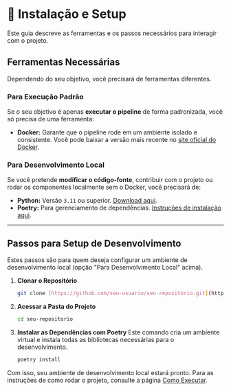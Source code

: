 # 🚀 Instalação e Setup

Este guia descreve as ferramentas e os passos necessários para interagir com o projeto.

## Ferramentas Necessárias

Dependendo do seu objetivo, você precisará de ferramentas diferentes.

### Para Execução Padrão

Se o seu objetivo é apenas **executar o pipeline** de forma padronizada, você só precisa de uma ferramenta:

* **Docker:** Garante que o pipeline rode em um ambiente isolado e consistente. Você pode baixar a versão mais recente no [site oficial do Docker](https://www.docker.com/products/docker-desktop/).

### Para Desenvolvimento Local

Se você pretende **modificar o código-fonte**, contribuir com o projeto ou rodar os componentes localmente sem o Docker, você precisará de:

* **Python:** Versão `3.11` ou superior. [Download aqui](https://www.python.org/downloads/).
* **Poetry:** Para gerenciamento de dependências. [Instruções de instalação aqui](https://python-poetry.org/docs/#installation).

---

## Passos para Setup de Desenvolvimento

Estes passos são para quem deseja configurar um ambiente de desenvolvimento local (opção "Para Desenvolvimento Local" acima).

1.  **Clonar o Repositório**
    ```bash
    git clone [https://github.com/seu-usuario/seu-repositorio.git](https://github.com/seu-usuario/seu-repositorio.git)
    ```

2.  **Acessar a Pasta do Projeto**
    ```bash
    cd seu-repositorio
    ```

3.  **Instalar as Dependências com Poetry**
    Este comando cria um ambiente virtual e instala todas as bibliotecas necessárias para o desenvolvimento.
    ```bash
    poetry install
    ```

Com isso, seu ambiente de desenvolvimento local estará pronto. Para as instruções de como rodar o projeto, consulte a página [Como Executar](./execucao.md).